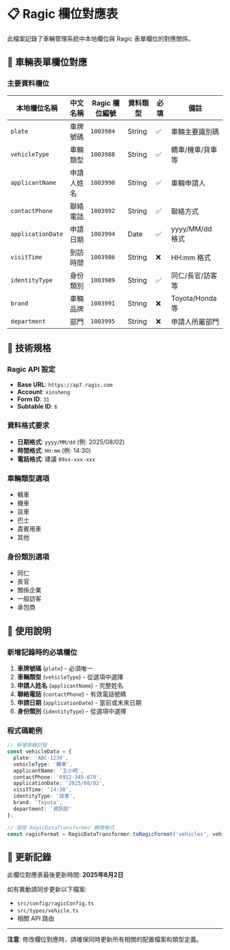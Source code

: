 # 📋 Ragic 欄位對應表

此檔案記錄了車輛管理系統中本地欄位與 Ragic 表單欄位的對應關係。

## 🚗 車輛表單欄位對應

### 主要資料欄位

| 本地欄位名稱 | 中文名稱 | Ragic 欄位編號 | 資料類型 | 必填 | 備註 |
|------------|---------|---------------|----------|------|------|
| `plate` | 車牌號碼 | `1003984` | String | ✅ | 車輛主要識別碼 |
| `vehicleType` | 車輛類型 | `1003988` | String | ✅ | 轎車/機車/貨車等 |
| `applicantName` | 申請人姓名 | `1003990` | String | ✅ | 車輛申請人 |
| `contactPhone` | 聯絡電話 | `1003992` | String | ✅ | 聯絡方式 |
| `applicationDate` | 申請日期 | `1003994` | Date | ✅ | yyyy/MM/dd 格式 |
| `visitTime` | 到訪時間 | `1003986` | String | ❌ | HH:mm 格式 |
| `identityType` | 身份類別 | `1003989` | String | ✅ | 同仁/長官/訪客等 |
| `brand` | 車輛品牌 | `1003991` | String | ❌ | Toyota/Honda等 |
| `department` | 部門 | `1003995` | String | ❌ | 申請人所屬部門 |

## 🔧 技術規格

### Ragic API 設定
- **Base URL**: `https://ap7.ragic.com`
- **Account**: `xinsheng`
- **Form ID**: `31`
- **Subtable ID**: `6`

### 資料格式要求
- **日期格式**: `yyyy/MM/dd` (例: 2025/08/02)
- **時間格式**: `HH:mm` (例: 14:30)
- **電話格式**: 建議 `09xx-xxx-xxx`

### 車輛類型選項
- 轎車
- 機車
- 貨車
- 巴士
- 貴賓用車
- 其他

### 身份類別選項
- 同仁
- 長官
- 關係企業
- 一般訪客
- 承包商

## 📝 使用說明

### 新增記錄時的必填欄位
1. **車牌號碼** (`plate`) - 必須唯一
2. **車輛類型** (`vehicleType`) - 從選項中選擇
3. **申請人姓名** (`applicantName`) - 完整姓名
4. **聯絡電話** (`contactPhone`) - 有效電話號碼
5. **申請日期** (`applicationDate`) - 當前或未來日期
6. **身份類別** (`identityType`) - 從選項中選擇

### 程式碼範例

```typescript
// 新增車輛記錄
const vehicleData = {
  plate: 'ABC-1234',
  vehicleType: '轎車',
  applicantName: '王小明',
  contactPhone: '0912-345-678',
  applicationDate: '2025/08/02',
  visitTime: '14:30',
  identityType: '訪客',
  brand: 'Toyota',
  department: '資訊部'
};

// 使用 RagicDataTransformer 轉換格式
const ragicFormat = RagicDataTransformer.toRagicFormat('vehicles', vehicleData);
```

## 🔄 更新記錄

此欄位對應表最後更新時間: **2025年8月2日**

如有異動請同步更新以下檔案:
- `src/config/ragicConfig.ts`
- `src/types/vehicle.ts`
- 相關 API 路由

---

**注意**: 修改欄位對應時，請確保同時更新所有相關的配置檔案和類型定義。
